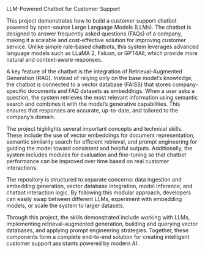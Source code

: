 LLM-Powered Chatbot for Customer Support

This project demonstrates how to build a customer support chatbot powered by open-source Large Language Models (LLMs). The chatbot is designed to answer frequently asked questions (FAQs) of a company, making it a scalable and cost-effective solution for improving customer service. Unlike simple rule-based chatbots, this system leverages advanced language models such as LLaMA 2, Falcon, or GPT4All, which provide more natural and context-aware responses.

A key feature of the chatbot is the integration of Retrieval-Augmented Generation (RAG). Instead of relying only on the base model’s knowledge, the chatbot is connected to a vector database (FAISS) that stores company-specific documents and FAQ datasets as embeddings. When a user asks a question, the system retrieves the most relevant information using semantic search and combines it with the model’s generative capabilities. This ensures that responses are accurate, up-to-date, and tailored to the company’s domain.

The project highlights several important concepts and technical skills. These include the use of vector embeddings for document representation, semantic similarity search for efficient retrieval, and prompt engineering for guiding the model toward consistent and helpful outputs. Additionally, the system includes modules for evaluation and fine-tuning so that chatbot performance can be improved over time based on real customer interactions.

The repository is structured to separate concerns: data ingestion and embedding generation, vector database integration, model inference, and chatbot interaction logic. By following this modular approach, developers can easily swap between different LLMs, experiment with embedding models, or scale the system to larger datasets.

Through this project, the skills demonstrated include working with LLMs, implementing retrieval-augmented generation, building and querying vector databases, and applying prompt engineering strategies. Together, these components form a complete end-to-end solution for creating intelligent customer support assistants powered by modern AI.
